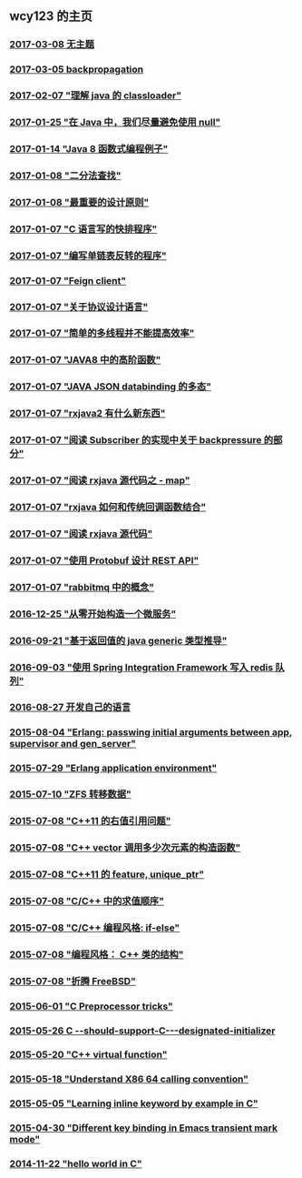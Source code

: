 ## wcy123 的主页 
<h3><a href="blog/a.html">2017-03-08 无主题</a></h3>
<h3><a href="blog/2017-03-05-backpropagation.html">2017-03-05 backpropagation</a></h3>
<h3><a href="blog/2017-02-07-理解-java-的-classloader.html">2017-02-07 "理解 java 的 classloader"</a></h3>
<h3><a href="blog/2017-01-25-在-Java-中，我们尽量避免使用-null.html">2017-01-25 "在 Java 中，我们尽量避免使用 null"</a></h3>
<h3><a href="blog/2017-01-14-Java---函数式编程例子.html">2017-01-14 "Java 8 函数式编程例子"</a></h3>
<h3><a href="blog/2017-01-08-二分法查找.html">2017-01-08 "二分法查找"</a></h3>
<h3><a href="blog/2017-01-08-最重要的设计原则.html">2017-01-08 "最重要的设计原则"</a></h3>
<h3><a href="blog/2017-01-07-C-语言写的快排程序.html">2017-01-07 "C 语言写的快排程序"</a></h3>
<h3><a href="blog/2017-01-07-编写单链表反转的程序.html">2017-01-07 "编写单链表反转的程序"</a></h3>
<h3><a href="blog/2017-01-07-Feign-client.html">2017-01-07 "Feign client"</a></h3>
<h3><a href="blog/2017-01-07-关于协议设计语言.html">2017-01-07 "关于协议设计语言"</a></h3>
<h3><a href="blog/2017-01-07-简单的多线程并不能提高效率.html">2017-01-07 "简单的多线程并不能提高效率"</a></h3>
<h3><a href="blog/2017-01-07-JAVA--中的高阶函数.html">2017-01-07 "JAVA8 中的高阶函数"</a></h3>
<h3><a href="blog/2017-01-07-JAVA-JSON-databinding-的多态.html">2017-01-07 "JAVA JSON databinding 的多态"</a></h3>
<h3><a href="blog/2017-01-07-rxjava--有什么新东西.html">2017-01-07 "rxjava2 有什么新东西"</a></h3>
<h3><a href="blog/2017-01-07-阅读-Subscriber-的实现中关于--backpressure-的部分.html">2017-01-07 "阅读 Subscriber 的实现中关于  backpressure 的部分"</a></h3>
<h3><a href="blog/2017-01-07-阅读-rxjava-源代码之----map.html">2017-01-07 "阅读 rxjava 源代码之  - map"</a></h3>
<h3><a href="blog/2017-01-07-rxjava-如何和传统回调函数结合.html">2017-01-07 "rxjava 如何和传统回调函数结合"</a></h3>
<h3><a href="blog/2017-01-07-阅读-rxjava-源代码.html">2017-01-07 "阅读 rxjava 源代码"</a></h3>
<h3><a href="blog/2017-01-07-使用-Protobuf-设计-REST-API.html">2017-01-07 "使用 Protobuf 设计 REST API"</a></h3>
<h3><a href="blog/2017-01-07-rabbitmq-中的概念.html">2017-01-07 "rabbitmq 中的概念"</a></h3>
<h3><a href="blog/2016-12-25-从零开始构造一个微服务.html">2016-12-25 "从零开始构造一个微服务"</a></h3>
<h3><a href="blog/2016-09-21-基于返回值的-java-generic-类型推导.html">2016-09-21 "基于返回值的 java generic 类型推导"</a></h3>
<h3><a href="blog/2016-09-03-使用-Spring-Integration-Framework-写入-redis-队列.html">2016-09-03 "使用 Spring Integration Framework 写入 redis 队列"</a></h3>
<h3><a href="blog/2016-08-27-开发自己的语言.html">2016-08-27 开发自己的语言</a></h3>
<h3><a href="blog/2015-08-04-Erlang--passwing-initial-arguments-between-app--supervisor-and-gen-server.html">2015-08-04 "Erlang: passwing initial arguments between app, supervisor and gen_server"</a></h3>
<h3><a href="blog/2015-07-29-Erlang-application-environment.html">2015-07-29 "Erlang application environment"</a></h3>
<h3><a href="blog/2015-07-10-ZFS-----.html">2015-07-10 "ZFS 转移数据"</a></h3>
<h3><a href="blog/2015-07-08-C------------.html">2015-07-08 "C++11 的右值引用问题"</a></h3>
<h3><a href="blog/2015-07-08-C---vector-A----A--A------.html">2015-07-08 "C++ vector 调用多少次元素的构造函数"</a></h3>
<h3><a href="blog/2015-07-08-C-------feature--unique-ptr.html">2015-07-08 "C++11 的 feature, unique_ptr"</a></h3>
<h3><a href="blog/2015-07-08-C-C---------.html">2015-07-08 "C/C++ 中的求值顺序"</a></h3>
<h3><a href="blog/2015-07-08-C-C---------if-else.html">2015-07-08 "C/C++ 编程风格: if-else"</a></h3>
<h3><a href="blog/2015-07-08-------C-------.html">2015-07-08 "编程风格： C++ 类的结构"</a></h3>
<h3><a href="blog/2015-07-08----FreeBSD.html">2015-07-08 "折腾 FreeBSD"</a></h3>
<h3><a href="blog/2015-06-01-C-Preprocessor-tricks.html">2015-06-01 "C Preprocessor tricks"</a></h3>
<h3><a href="blog/2015-05-26-C---should-support-C---designated-initializer.html">2015-05-26 C --should-support-C---designated-initializer</a></h3>
<h3><a href="blog/2015-05-20-C---virtual-function.html">2015-05-20 "C++ virtual function"</a></h3>
<h3><a href="blog/2015-05-18-Understand-X------calling-convention.html">2015-05-18 "Understand X86 64 calling convention"</a></h3>
<h3><a href="blog/2015-05-05-Learning-inline-keyword-by-example-in-C.html">2015-05-05 "Learning inline keyword by example in C"</a></h3>
<h3><a href="blog/2015-04-30-Different-key-binding-in-Emacs-transient-mark-mode.html">2015-04-30 "Different key binding in Emacs transient mark mode"</a></h3>
<h3><a href="blog/2014-11-22-c-hello-world.html">2014-11-22 "hello world in C"</a></h3>
